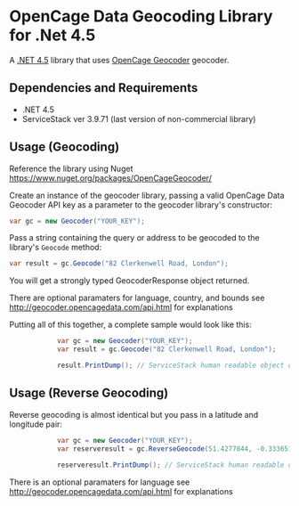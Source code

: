 OpenCage Data Geocoding Library for .Net 4.5
=======================

A [.NET 4.5](http://www.microsoft.com/net) library that uses [OpenCage Geocoder](http://geocoder.opencagedata.com/)
geocoder.

## Dependencies and Requirements

* .NET 4.5
* ServiceStack ver 3.9.71 (last version of non-commercial library)

## Usage (Geocoding)

Reference the library using Nuget https://www.nuget.org/packages/OpenCageGeocoder/

Create an instance of the geocoder library, passing a valid OpenCage Data Geocoder API key
as a parameter to the geocoder library's constructor:

```C#
var gc = new Geocoder("YOUR_KEY");
```

Pass a string containing the query or address to be geocoded to the library's `Geocode` method:

```C#
var result = gc.Geocode("82 Clerkenwell Road, London");
```

You will get a strongly typed GeocoderResponse object returned.

There are optional paramaters for language, country, and bounds see http://geocoder.opencagedata.com/api.html for explanations

Putting all of this together, a complete sample would look like this:


```C#
            var gc = new Geocoder("YOUR_KEY");
            var result = gc.Geocode("82 Clerkenwell Road, London");

            result.PrintDump(); // ServiceStack human readable object dump to console
```

## Usage (Reverse Geocoding)

Reverse geocoding is almost identical but you pass in a latitude and longitude pair:


```C#
            var gc = new Geocoder("YOUR_KEY");
            var reserveresult = gc.ReverseGeocode(51.4277844, -0.3336517);
            
            reserveresult.PrintDump(); // ServiceStack human readable object dump to console
```

There is an optional paramaters for language see http://geocoder.opencagedata.com/api.html for explanations
